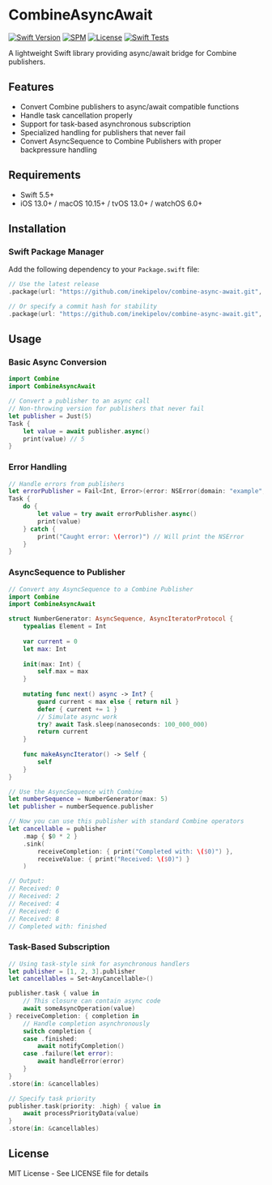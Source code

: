 # CombineAsyncAwait

[![Swift Version](https://img.shields.io/badge/Swift-5.5+-orange.svg)](https://swift.org/)
[![SPM](https://img.shields.io/badge/SPM-compatible-brightgreen.svg)](https://swift.org/package-manager/)
[![License](https://img.shields.io/badge/license-MIT-blue.svg)](LICENSE)
[![Swift Tests](https://github.com/inekipelov/combine-async-await/actions/workflows/swift.yml/badge.svg)](https://github.com/inekipelov/combine-async-await/actions/workflows/swift.yml)

A lightweight Swift library providing async/await bridge for Combine publishers.

## Features

- Convert Combine publishers to async/await compatible functions
- Handle task cancellation properly
- Support for task-based asynchronous subscription
- Specialized handling for publishers that never fail
- Convert AsyncSequence to Combine Publishers with proper backpressure handling

## Requirements

- Swift 5.5+
- iOS 13.0+ / macOS 10.15+ / tvOS 13.0+ / watchOS 6.0+

## Installation

### Swift Package Manager

Add the following dependency to your `Package.swift` file:

```swift
// Use the latest release
.package(url: "https://github.com/inekipelov/combine-async-await.git", from: "0.2.0")

// Or specify a commit hash for stability
.package(url: "https://github.com/inekipelov/combine-async-await.git", .revision("commit-hash"))
```

## Usage

### Basic Async Conversion

```swift
import Combine
import CombineAsyncAwait

// Convert a publisher to an async call
// Non-throwing version for publishers that never fail
let publisher = Just(5)
Task {
    let value = await publisher.async()
    print(value) // 5
}

```

### Error Handling

```swift
// Handle errors from publishers
let errorPublisher = Fail<Int, Error>(error: NSError(domain: "example", code: 1))
Task {
    do {
        let value = try await errorPublisher.async()
        print(value)
    } catch {
        print("Caught error: \(error)") // Will print the NSError
    }
}
```

### AsyncSequence to Publisher

```swift
// Convert any AsyncSequence to a Combine Publisher
import Combine
import CombineAsyncAwait

struct NumberGenerator: AsyncSequence, AsyncIteratorProtocol {
    typealias Element = Int
    
    var current = 0
    let max: Int
    
    init(max: Int) {
        self.max = max
    }
    
    mutating func next() async -> Int? {
        guard current < max else { return nil }
        defer { current += 1 }
        // Simulate async work
        try? await Task.sleep(nanoseconds: 100_000_000)
        return current
    }
    
    func makeAsyncIterator() -> Self {
        self
    }
}

// Use the AsyncSequence with Combine
let numberSequence = NumberGenerator(max: 5)
let publisher = numberSequence.publisher

// Now you can use this publisher with standard Combine operators
let cancellable = publisher
    .map { $0 * 2 }
    .sink(
        receiveCompletion: { print("Completed with: \($0)") },
        receiveValue: { print("Received: \($0)") }
    )

// Output:
// Received: 0
// Received: 2
// Received: 4
// Received: 6
// Received: 8
// Completed with: finished
```

### Task-Based Subscription

```swift
// Using task-style sink for asynchronous handlers
let publisher = [1, 2, 3].publisher
let cancellables = Set<AnyCancellable>()

publisher.task { value in
    // This closure can contain async code
    await someAsyncOperation(value)
} receiveCompletion: { completion in
    // Handle completion asynchronously
    switch completion {
    case .finished:
        await notifyCompletion()
    case .failure(let error):
        await handleError(error)
    }
}
.store(in: &cancellables)

// Specify task priority
publisher.task(priority: .high) { value in
    await processPriorityData(value)
}
.store(in: &cancellables)
```

## License

MIT License - See LICENSE file for details
